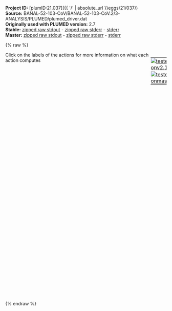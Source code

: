 **Project ID:** [plumID:21.037]({{ '/' | absolute_url }}eggs/21/037/)  
**Source:** BANAL-52-103-CoV/BANAL-52-103-CoV.2/3-ANALYSIS/PLUMED/plumed_driver.dat  
**Originally used with PLUMED version:** 2.7  
**Stable:** [zipped raw stdout](plumed_driver.dat.plumed.stdout.txt.zip) - [zipped raw stderr](plumed_driver.dat.plumed.stderr.txt.zip) - [stderr](plumed_driver.dat.plumed.stderr)  
**Master:** [zipped raw stdout](plumed_driver.dat.plumed_master.stdout.txt.zip) - [zipped raw stderr](plumed_driver.dat.plumed_master.stderr.txt.zip) - [stderr](plumed_driver.dat.plumed_master.stderr)  

{% raw %}
<div style="width: 100%; float:left">
<div style="width: 90%; float:left" id="value_details_data/BANAL-52-103-CoV/BANAL-52-103-CoV.2/3-ANALYSIS/PLUMED/plumed_driver.dat"> Click on the labels of the actions for more information on what each action computes </div>
<div style="width: 10%; float:left"><table><tr><td style="padding:1px"><a href="plumed_driver.dat.plumed.stderr"><img src="https://img.shields.io/badge/v2.10-passing-green.svg" alt="tested onv2.10" /></a></td></tr><tr><td style="padding:1px"><a href="plumed_driver.dat.plumed_master.stderr"><img src="https://img.shields.io/badge/master-passing-green.svg" alt="tested onmaster" /></a></td></tr></table></div></div>
<pre style="width=97%;">
<span style="color:blue" class="comment"># various backbone RMSD</span>
<span style="color:blue" class="comment"># ACE</span>
<span id="data/BANAL-52-103-CoV/BANAL-52-103-CoV.2/3-ANALYSIS/PLUMED/plumed_driver.datdefrmsd-ace_short"><b name="data/BANAL-52-103-CoV/BANAL-52-103-CoV.2/3-ANALYSIS/PLUMED/plumed_driver.datrmsd-ace" onclick='showPath("data/BANAL-52-103-CoV/BANAL-52-103-CoV.2/3-ANALYSIS/PLUMED/plumed_driver.dat","data/BANAL-52-103-CoV/BANAL-52-103-CoV.2/3-ANALYSIS/PLUMED/plumed_driver.datrmsd-ace","data/BANAL-52-103-CoV/BANAL-52-103-CoV.2/3-ANALYSIS/PLUMED/plumed_driver.datrmsd-ace","black")'>rmsd-ace</b><span style="display:none;" id="data/BANAL-52-103-CoV/BANAL-52-103-CoV.2/3-ANALYSIS/PLUMED/plumed_driver.datrmsd-ace">The RMSD action with label <b>rmsd-ace</b> calculates the following quantities:<table  align="center" frame="void" width="95%" cellpadding="5%"><tr><td width="5%"><b> Quantity </b>  </td><td width="5%"><b> Type </b>  </td><td><b> Description </b> </td></tr><tr><td width="5%">rmsd-ace</td><td width="5%"><font color="black">scalar</font></td><td>the RMSD between the instantaneous structure and the reference structure that was input</td></tr></table></span>:  <span class="plumedtooltip" style="color:green">RMSD<span class="right">Calculate the RMSD with respect to a reference structure. This action has <a class="toggler" href='javascript:;' onclick='toggleDisplay("data/BANAL-52-103-CoV/BANAL-52-103-CoV.2/3-ANALYSIS/PLUMED/plumed_driver.datdefrmsd-ace");'>hidden defaults</a>. <a href="https://www.plumed.org/doc-master/user-doc/html/_r_m_s_d.html">More details</a><i></i></span></span> <span class="plumedtooltip">REFERENCE<span class="right">a file in pdb format containing the reference structure and the atoms involved in the CV<i></i></span></span>=rmsd-ACE.pdb <span class="plumedtooltip">TYPE<span class="right"> the manner in which RMSD alignment is performed<i></i></span></span>=OPTIMAL <span class="plumedtooltip">NOPBC<span class="right"> ignore the periodic boundary conditions when calculating distances<i></i></span></span>
</span><span id="data/BANAL-52-103-CoV/BANAL-52-103-CoV.2/3-ANALYSIS/PLUMED/plumed_driver.datdefrmsd-ace_long" style="display:none;"><b name="data/BANAL-52-103-CoV/BANAL-52-103-CoV.2/3-ANALYSIS/PLUMED/plumed_driver.datrmsd-ace" onclick='showPath("data/BANAL-52-103-CoV/BANAL-52-103-CoV.2/3-ANALYSIS/PLUMED/plumed_driver.dat","data/BANAL-52-103-CoV/BANAL-52-103-CoV.2/3-ANALYSIS/PLUMED/plumed_driver.datrmsd-ace","data/BANAL-52-103-CoV/BANAL-52-103-CoV.2/3-ANALYSIS/PLUMED/plumed_driver.datrmsd-ace","black")'>rmsd-ace</b>:  <span class="plumedtooltip" style="color:green">RMSD<span class="right">Calculate the RMSD with respect to a reference structure. This action uses the <a class="toggler" href='javascript:;' onclick='toggleDisplay("data/BANAL-52-103-CoV/BANAL-52-103-CoV.2/3-ANALYSIS/PLUMED/plumed_driver.datdefrmsd-ace");'>defaults shown here</a>. <a href="https://www.plumed.org/doc-master/user-doc/html/_r_m_s_d.html">More details</a><i></i></span></span> <span class="plumedtooltip">REFERENCE<span class="right">a file in pdb format containing the reference structure and the atoms involved in the CV<i></i></span></span>=rmsd-ACE.pdb <span class="plumedtooltip">TYPE<span class="right"> the manner in which RMSD alignment is performed<i></i></span></span>=OPTIMAL <span class="plumedtooltip">NOPBC<span class="right"> ignore the periodic boundary conditions when calculating distances<i></i></span></span>  <span class="plumedtooltip">NUMBER<span class="right"> if there are multiple structures in the pdb file you can specify that you want the RMSD from a specific structure by specifying its place in the file here<i></i></span></span>=0
</span><span style="color:blue" class="comment"># RBD</span>
<span id="data/BANAL-52-103-CoV/BANAL-52-103-CoV.2/3-ANALYSIS/PLUMED/plumed_driver.datdefrmsd-rbd_short"><b name="data/BANAL-52-103-CoV/BANAL-52-103-CoV.2/3-ANALYSIS/PLUMED/plumed_driver.datrmsd-rbd" onclick='showPath("data/BANAL-52-103-CoV/BANAL-52-103-CoV.2/3-ANALYSIS/PLUMED/plumed_driver.dat","data/BANAL-52-103-CoV/BANAL-52-103-CoV.2/3-ANALYSIS/PLUMED/plumed_driver.datrmsd-rbd","data/BANAL-52-103-CoV/BANAL-52-103-CoV.2/3-ANALYSIS/PLUMED/plumed_driver.datrmsd-rbd","black")'>rmsd-rbd</b><span style="display:none;" id="data/BANAL-52-103-CoV/BANAL-52-103-CoV.2/3-ANALYSIS/PLUMED/plumed_driver.datrmsd-rbd">The RMSD action with label <b>rmsd-rbd</b> calculates the following quantities:<table  align="center" frame="void" width="95%" cellpadding="5%"><tr><td width="5%"><b> Quantity </b>  </td><td width="5%"><b> Type </b>  </td><td><b> Description </b> </td></tr><tr><td width="5%">rmsd-rbd</td><td width="5%"><font color="black">scalar</font></td><td>the RMSD between the instantaneous structure and the reference structure that was input</td></tr></table></span>: <span class="plumedtooltip" style="color:green">RMSD<span class="right">Calculate the RMSD with respect to a reference structure. This action has <a class="toggler" href='javascript:;' onclick='toggleDisplay("data/BANAL-52-103-CoV/BANAL-52-103-CoV.2/3-ANALYSIS/PLUMED/plumed_driver.datdefrmsd-rbd");'>hidden defaults</a>. <a href="https://www.plumed.org/doc-master/user-doc/html/_r_m_s_d.html">More details</a><i></i></span></span> <span class="plumedtooltip">REFERENCE<span class="right">a file in pdb format containing the reference structure and the atoms involved in the CV<i></i></span></span>=rmsd-RBD.pdb <span class="plumedtooltip">TYPE<span class="right"> the manner in which RMSD alignment is performed<i></i></span></span>=OPTIMAL <span class="plumedtooltip">NOPBC<span class="right"> ignore the periodic boundary conditions when calculating distances<i></i></span></span>
</span><span id="data/BANAL-52-103-CoV/BANAL-52-103-CoV.2/3-ANALYSIS/PLUMED/plumed_driver.datdefrmsd-rbd_long" style="display:none;"><b name="data/BANAL-52-103-CoV/BANAL-52-103-CoV.2/3-ANALYSIS/PLUMED/plumed_driver.datrmsd-rbd" onclick='showPath("data/BANAL-52-103-CoV/BANAL-52-103-CoV.2/3-ANALYSIS/PLUMED/plumed_driver.dat","data/BANAL-52-103-CoV/BANAL-52-103-CoV.2/3-ANALYSIS/PLUMED/plumed_driver.datrmsd-rbd","data/BANAL-52-103-CoV/BANAL-52-103-CoV.2/3-ANALYSIS/PLUMED/plumed_driver.datrmsd-rbd","black")'>rmsd-rbd</b>: <span class="plumedtooltip" style="color:green">RMSD<span class="right">Calculate the RMSD with respect to a reference structure. This action uses the <a class="toggler" href='javascript:;' onclick='toggleDisplay("data/BANAL-52-103-CoV/BANAL-52-103-CoV.2/3-ANALYSIS/PLUMED/plumed_driver.datdefrmsd-rbd");'>defaults shown here</a>. <a href="https://www.plumed.org/doc-master/user-doc/html/_r_m_s_d.html">More details</a><i></i></span></span> <span class="plumedtooltip">REFERENCE<span class="right">a file in pdb format containing the reference structure and the atoms involved in the CV<i></i></span></span>=rmsd-RBD.pdb <span class="plumedtooltip">TYPE<span class="right"> the manner in which RMSD alignment is performed<i></i></span></span>=OPTIMAL <span class="plumedtooltip">NOPBC<span class="right"> ignore the periodic boundary conditions when calculating distances<i></i></span></span>  <span class="plumedtooltip">NUMBER<span class="right"> if there are multiple structures in the pdb file you can specify that you want the RMSD from a specific structure by specifying its place in the file here<i></i></span></span>=0
</span><span style="color:blue" class="comment"># INTERFACIAL rmsd</span>
<span id="data/BANAL-52-103-CoV/BANAL-52-103-CoV.2/3-ANALYSIS/PLUMED/plumed_driver.datdefrmsd-inter_short"><b name="data/BANAL-52-103-CoV/BANAL-52-103-CoV.2/3-ANALYSIS/PLUMED/plumed_driver.datrmsd-inter" onclick='showPath("data/BANAL-52-103-CoV/BANAL-52-103-CoV.2/3-ANALYSIS/PLUMED/plumed_driver.dat","data/BANAL-52-103-CoV/BANAL-52-103-CoV.2/3-ANALYSIS/PLUMED/plumed_driver.datrmsd-inter","data/BANAL-52-103-CoV/BANAL-52-103-CoV.2/3-ANALYSIS/PLUMED/plumed_driver.datrmsd-inter","black")'>rmsd-inter</b><span style="display:none;" id="data/BANAL-52-103-CoV/BANAL-52-103-CoV.2/3-ANALYSIS/PLUMED/plumed_driver.datrmsd-inter">The RMSD action with label <b>rmsd-inter</b> calculates the following quantities:<table  align="center" frame="void" width="95%" cellpadding="5%"><tr><td width="5%"><b> Quantity </b>  </td><td width="5%"><b> Type </b>  </td><td><b> Description </b> </td></tr><tr><td width="5%">rmsd-inter</td><td width="5%"><font color="black">scalar</font></td><td>the RMSD between the instantaneous structure and the reference structure that was input</td></tr></table></span>: <span class="plumedtooltip" style="color:green">RMSD<span class="right">Calculate the RMSD with respect to a reference structure. This action has <a class="toggler" href='javascript:;' onclick='toggleDisplay("data/BANAL-52-103-CoV/BANAL-52-103-CoV.2/3-ANALYSIS/PLUMED/plumed_driver.datdefrmsd-inter");'>hidden defaults</a>. <a href="https://www.plumed.org/doc-master/user-doc/html/_r_m_s_d.html">More details</a><i></i></span></span> <span class="plumedtooltip">REFERENCE<span class="right">a file in pdb format containing the reference structure and the atoms involved in the CV<i></i></span></span>=rmsd-INTER.pdb <span class="plumedtooltip">TYPE<span class="right"> the manner in which RMSD alignment is performed<i></i></span></span>=OPTIMAL <span class="plumedtooltip">NOPBC<span class="right"> ignore the periodic boundary conditions when calculating distances<i></i></span></span>
</span><span id="data/BANAL-52-103-CoV/BANAL-52-103-CoV.2/3-ANALYSIS/PLUMED/plumed_driver.datdefrmsd-inter_long" style="display:none;"><b name="data/BANAL-52-103-CoV/BANAL-52-103-CoV.2/3-ANALYSIS/PLUMED/plumed_driver.datrmsd-inter" onclick='showPath("data/BANAL-52-103-CoV/BANAL-52-103-CoV.2/3-ANALYSIS/PLUMED/plumed_driver.dat","data/BANAL-52-103-CoV/BANAL-52-103-CoV.2/3-ANALYSIS/PLUMED/plumed_driver.datrmsd-inter","data/BANAL-52-103-CoV/BANAL-52-103-CoV.2/3-ANALYSIS/PLUMED/plumed_driver.datrmsd-inter","black")'>rmsd-inter</b>: <span class="plumedtooltip" style="color:green">RMSD<span class="right">Calculate the RMSD with respect to a reference structure. This action uses the <a class="toggler" href='javascript:;' onclick='toggleDisplay("data/BANAL-52-103-CoV/BANAL-52-103-CoV.2/3-ANALYSIS/PLUMED/plumed_driver.datdefrmsd-inter");'>defaults shown here</a>. <a href="https://www.plumed.org/doc-master/user-doc/html/_r_m_s_d.html">More details</a><i></i></span></span> <span class="plumedtooltip">REFERENCE<span class="right">a file in pdb format containing the reference structure and the atoms involved in the CV<i></i></span></span>=rmsd-INTER.pdb <span class="plumedtooltip">TYPE<span class="right"> the manner in which RMSD alignment is performed<i></i></span></span>=OPTIMAL <span class="plumedtooltip">NOPBC<span class="right"> ignore the periodic boundary conditions when calculating distances<i></i></span></span>  <span class="plumedtooltip">NUMBER<span class="right"> if there are multiple structures in the pdb file you can specify that you want the RMSD from a specific structure by specifying its place in the file here<i></i></span></span>=0
</span><br/><span style="color:blue" class="comment"># salt bridges</span>
<span style="color:blue" class="comment"># RCOO- group of ASP (D) /GLU (E)</span>
<span style="color:blue" class="comment"># RHN3+ from LYS (K) or (RNHC(NH2)2+) of ARG</span>
<span style="color:blue" class="comment"># D30-K417K - inter</span>
<b name="data/BANAL-52-103-CoV/BANAL-52-103-CoV.2/3-ANALYSIS/PLUMED/plumed_driver.dats1-1" onclick='showPath("data/BANAL-52-103-CoV/BANAL-52-103-CoV.2/3-ANALYSIS/PLUMED/plumed_driver.dat","data/BANAL-52-103-CoV/BANAL-52-103-CoV.2/3-ANALYSIS/PLUMED/plumed_driver.dats1-1","data/BANAL-52-103-CoV/BANAL-52-103-CoV.2/3-ANALYSIS/PLUMED/plumed_driver.dats1-1","black")'>s1-1</b><span style="display:none;" id="data/BANAL-52-103-CoV/BANAL-52-103-CoV.2/3-ANALYSIS/PLUMED/plumed_driver.dats1-1">The DISTANCE action with label <b>s1-1</b> calculates the following quantities:<table  align="center" frame="void" width="95%" cellpadding="5%"><tr><td width="5%"><b> Quantity </b>  </td><td width="5%"><b> Type </b>  </td><td><b> Description </b> </td></tr><tr><td width="5%">s1-1</td><td width="5%"><font color="black">scalar</font></td><td>the DISTANCE between this pair of atoms</td></tr></table></span>: <span class="plumedtooltip" style="color:green">DISTANCE<span class="right">Calculate the distance between a pair of atoms. <a href="https://www.plumed.org/doc-master/user-doc/html/_d_i_s_t_a_n_c_e.html" style="color:green">More details</a><i></i></span></span> <span class="plumedtooltip">NOPBC<span class="right"> ignore the periodic boundary conditions when calculating distances<i></i></span></span> <span class="plumedtooltip">ATOMS<span class="right">the pair of atom that we are calculating the distance between<i></i></span></span>=188,10812
<b name="data/BANAL-52-103-CoV/BANAL-52-103-CoV.2/3-ANALYSIS/PLUMED/plumed_driver.dats1-2" onclick='showPath("data/BANAL-52-103-CoV/BANAL-52-103-CoV.2/3-ANALYSIS/PLUMED/plumed_driver.dat","data/BANAL-52-103-CoV/BANAL-52-103-CoV.2/3-ANALYSIS/PLUMED/plumed_driver.dats1-2","data/BANAL-52-103-CoV/BANAL-52-103-CoV.2/3-ANALYSIS/PLUMED/plumed_driver.dats1-2","black")'>s1-2</b><span style="display:none;" id="data/BANAL-52-103-CoV/BANAL-52-103-CoV.2/3-ANALYSIS/PLUMED/plumed_driver.dats1-2">The DISTANCE action with label <b>s1-2</b> calculates the following quantities:<table  align="center" frame="void" width="95%" cellpadding="5%"><tr><td width="5%"><b> Quantity </b>  </td><td width="5%"><b> Type </b>  </td><td><b> Description </b> </td></tr><tr><td width="5%">s1-2</td><td width="5%"><font color="black">scalar</font></td><td>the DISTANCE between this pair of atoms</td></tr></table></span>: <span class="plumedtooltip" style="color:green">DISTANCE<span class="right">Calculate the distance between a pair of atoms. <a href="https://www.plumed.org/doc-master/user-doc/html/_d_i_s_t_a_n_c_e.html" style="color:green">More details</a><i></i></span></span> <span class="plumedtooltip">NOPBC<span class="right"> ignore the periodic boundary conditions when calculating distances<i></i></span></span> <span class="plumedtooltip">ATOMS<span class="right">the pair of atom that we are calculating the distance between<i></i></span></span>=187,10812
<span style="color:blue" class="comment"># K31-E35  - intra</span>
<b name="data/BANAL-52-103-CoV/BANAL-52-103-CoV.2/3-ANALYSIS/PLUMED/plumed_driver.dats4-1" onclick='showPath("data/BANAL-52-103-CoV/BANAL-52-103-CoV.2/3-ANALYSIS/PLUMED/plumed_driver.dat","data/BANAL-52-103-CoV/BANAL-52-103-CoV.2/3-ANALYSIS/PLUMED/plumed_driver.dats4-1","data/BANAL-52-103-CoV/BANAL-52-103-CoV.2/3-ANALYSIS/PLUMED/plumed_driver.dats4-1","black")'>s4-1</b><span style="display:none;" id="data/BANAL-52-103-CoV/BANAL-52-103-CoV.2/3-ANALYSIS/PLUMED/plumed_driver.dats4-1">The DISTANCE action with label <b>s4-1</b> calculates the following quantities:<table  align="center" frame="void" width="95%" cellpadding="5%"><tr><td width="5%"><b> Quantity </b>  </td><td width="5%"><b> Type </b>  </td><td><b> Description </b> </td></tr><tr><td width="5%">s4-1</td><td width="5%"><font color="black">scalar</font></td><td>the DISTANCE between this pair of atoms</td></tr></table></span>: <span class="plumedtooltip" style="color:green">DISTANCE<span class="right">Calculate the distance between a pair of atoms. <a href="https://www.plumed.org/doc-master/user-doc/html/_d_i_s_t_a_n_c_e.html" style="color:green">More details</a><i></i></span></span> <span class="plumedtooltip">NOPBC<span class="right"> ignore the periodic boundary conditions when calculating distances<i></i></span></span> <span class="plumedtooltip">ATOMS<span class="right">the pair of atom that we are calculating the distance between<i></i></span></span>=207,276
<b name="data/BANAL-52-103-CoV/BANAL-52-103-CoV.2/3-ANALYSIS/PLUMED/plumed_driver.dats4-2" onclick='showPath("data/BANAL-52-103-CoV/BANAL-52-103-CoV.2/3-ANALYSIS/PLUMED/plumed_driver.dat","data/BANAL-52-103-CoV/BANAL-52-103-CoV.2/3-ANALYSIS/PLUMED/plumed_driver.dats4-2","data/BANAL-52-103-CoV/BANAL-52-103-CoV.2/3-ANALYSIS/PLUMED/plumed_driver.dats4-2","black")'>s4-2</b><span style="display:none;" id="data/BANAL-52-103-CoV/BANAL-52-103-CoV.2/3-ANALYSIS/PLUMED/plumed_driver.dats4-2">The DISTANCE action with label <b>s4-2</b> calculates the following quantities:<table  align="center" frame="void" width="95%" cellpadding="5%"><tr><td width="5%"><b> Quantity </b>  </td><td width="5%"><b> Type </b>  </td><td><b> Description </b> </td></tr><tr><td width="5%">s4-2</td><td width="5%"><font color="black">scalar</font></td><td>the DISTANCE between this pair of atoms</td></tr></table></span>: <span class="plumedtooltip" style="color:green">DISTANCE<span class="right">Calculate the distance between a pair of atoms. <a href="https://www.plumed.org/doc-master/user-doc/html/_d_i_s_t_a_n_c_e.html" style="color:green">More details</a><i></i></span></span> <span class="plumedtooltip">NOPBC<span class="right"> ignore the periodic boundary conditions when calculating distances<i></i></span></span> <span class="plumedtooltip">ATOMS<span class="right">the pair of atom that we are calculating the distance between<i></i></span></span>=207,275
<span style="color:blue" class="comment"># D38-K353 - intra</span>
<b name="data/BANAL-52-103-CoV/BANAL-52-103-CoV.2/3-ANALYSIS/PLUMED/plumed_driver.dats5-1" onclick='showPath("data/BANAL-52-103-CoV/BANAL-52-103-CoV.2/3-ANALYSIS/PLUMED/plumed_driver.dat","data/BANAL-52-103-CoV/BANAL-52-103-CoV.2/3-ANALYSIS/PLUMED/plumed_driver.dats5-1","data/BANAL-52-103-CoV/BANAL-52-103-CoV.2/3-ANALYSIS/PLUMED/plumed_driver.dats5-1","black")'>s5-1</b><span style="display:none;" id="data/BANAL-52-103-CoV/BANAL-52-103-CoV.2/3-ANALYSIS/PLUMED/plumed_driver.dats5-1">The DISTANCE action with label <b>s5-1</b> calculates the following quantities:<table  align="center" frame="void" width="95%" cellpadding="5%"><tr><td width="5%"><b> Quantity </b>  </td><td width="5%"><b> Type </b>  </td><td><b> Description </b> </td></tr><tr><td width="5%">s5-1</td><td width="5%"><font color="black">scalar</font></td><td>the DISTANCE between this pair of atoms</td></tr></table></span>: <span class="plumedtooltip" style="color:green">DISTANCE<span class="right">Calculate the distance between a pair of atoms. <a href="https://www.plumed.org/doc-master/user-doc/html/_d_i_s_t_a_n_c_e.html" style="color:green">More details</a><i></i></span></span> <span class="plumedtooltip">NOPBC<span class="right"> ignore the periodic boundary conditions when calculating distances<i></i></span></span> <span class="plumedtooltip">ATOMS<span class="right">the pair of atom that we are calculating the distance between<i></i></span></span>=313,5301
<b name="data/BANAL-52-103-CoV/BANAL-52-103-CoV.2/3-ANALYSIS/PLUMED/plumed_driver.dats5-2" onclick='showPath("data/BANAL-52-103-CoV/BANAL-52-103-CoV.2/3-ANALYSIS/PLUMED/plumed_driver.dat","data/BANAL-52-103-CoV/BANAL-52-103-CoV.2/3-ANALYSIS/PLUMED/plumed_driver.dats5-2","data/BANAL-52-103-CoV/BANAL-52-103-CoV.2/3-ANALYSIS/PLUMED/plumed_driver.dats5-2","black")'>s5-2</b><span style="display:none;" id="data/BANAL-52-103-CoV/BANAL-52-103-CoV.2/3-ANALYSIS/PLUMED/plumed_driver.dats5-2">The DISTANCE action with label <b>s5-2</b> calculates the following quantities:<table  align="center" frame="void" width="95%" cellpadding="5%"><tr><td width="5%"><b> Quantity </b>  </td><td width="5%"><b> Type </b>  </td><td><b> Description </b> </td></tr><tr><td width="5%">s5-2</td><td width="5%"><font color="black">scalar</font></td><td>the DISTANCE between this pair of atoms</td></tr></table></span>: <span class="plumedtooltip" style="color:green">DISTANCE<span class="right">Calculate the distance between a pair of atoms. <a href="https://www.plumed.org/doc-master/user-doc/html/_d_i_s_t_a_n_c_e.html" style="color:green">More details</a><i></i></span></span> <span class="plumedtooltip">NOPBC<span class="right"> ignore the periodic boundary conditions when calculating distances<i></i></span></span> <span class="plumedtooltip">ATOMS<span class="right">the pair of atom that we are calculating the distance between<i></i></span></span>=312,5301

<span style="color:blue" class="comment"># print stuff</span>
<span class="plumedtooltip" style="color:green">PRINT<span class="right">Print quantities to a file. <a href="https://www.plumed.org/doc-master/user-doc/html/_p_r_i_n_t.html" style="color:green">More details</a><i></i></span></span> <span class="plumedtooltip">ARG<span class="right">the labels of the values that you would like to print to the file<i></i></span></span>=<b name="data/BANAL-52-103-CoV/BANAL-52-103-CoV.2/3-ANALYSIS/PLUMED/plumed_driver.datrmsd-ace">rmsd-ace</b>,<b name="data/BANAL-52-103-CoV/BANAL-52-103-CoV.2/3-ANALYSIS/PLUMED/plumed_driver.datrmsd-rbd">rmsd-rbd</b>,<b name="data/BANAL-52-103-CoV/BANAL-52-103-CoV.2/3-ANALYSIS/PLUMED/plumed_driver.datrmsd-inter">rmsd-inter</b> <span class="plumedtooltip">FILE<span class="right">the name of the file on which to output these quantities<i></i></span></span>=COLVAR_RMSD <span class="plumedtooltip">STRIDE<span class="right"> the frequency with which the quantities of interest should be output<i></i></span></span>=1
<span style="display:none;" id="data/BANAL-52-103-CoV/BANAL-52-103-CoV.2/3-ANALYSIS/PLUMED/plumed_driver.dat">The PRINT action with label <b></b> calculates something</span><span class="plumedtooltip" style="color:green">PRINT<span class="right">Print quantities to a file. <a href="https://www.plumed.org/doc-master/user-doc/html/_p_r_i_n_t.html" style="color:green">More details</a><i></i></span></span> <span class="plumedtooltip">ARG<span class="right">the labels of the values that you would like to print to the file<i></i></span></span>=<b name="data/BANAL-52-103-CoV/BANAL-52-103-CoV.2/3-ANALYSIS/PLUMED/plumed_driver.dats1-1">s1-1</b>,<b name="data/BANAL-52-103-CoV/BANAL-52-103-CoV.2/3-ANALYSIS/PLUMED/plumed_driver.dats1-2">s1-2</b>,<b name="data/BANAL-52-103-CoV/BANAL-52-103-CoV.2/3-ANALYSIS/PLUMED/plumed_driver.dats4-1">s4-1</b>,<b name="data/BANAL-52-103-CoV/BANAL-52-103-CoV.2/3-ANALYSIS/PLUMED/plumed_driver.dats4-2">s4-2</b>,<b name="data/BANAL-52-103-CoV/BANAL-52-103-CoV.2/3-ANALYSIS/PLUMED/plumed_driver.dats5-1">s5-1</b>,<b name="data/BANAL-52-103-CoV/BANAL-52-103-CoV.2/3-ANALYSIS/PLUMED/plumed_driver.dats5-2">s5-2</b> <span class="plumedtooltip">FILE<span class="right">the name of the file on which to output these quantities<i></i></span></span>=COLVAR_SB <span class="plumedtooltip">STRIDE<span class="right"> the frequency with which the quantities of interest should be output<i></i></span></span>=1
</pre>
{% endraw %}
